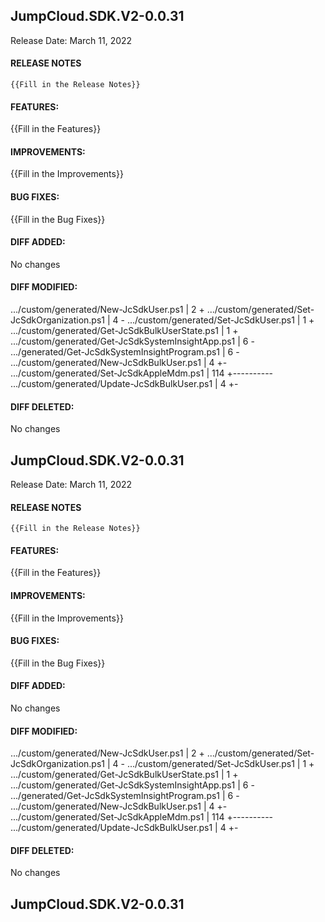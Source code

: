 ## JumpCloud.SDK.V2-0.0.31

Release Date: March 11, 2022
#### RELEASE NOTES
```
{{Fill in the Release Notes}}
```
#### FEATURES:
{{Fill in the Features}}
#### IMPROVEMENTS:
{{Fill in the Improvements}}
#### BUG FIXES:
{{Fill in the Bug Fixes}}
#### DIFF ADDED:
No changes
#### DIFF MODIFIED:
 .../custom/generated/New-JcSdkUser.ps1             |   2 +
 .../custom/generated/Set-JcSdkOrganization.ps1     |   4 -
 .../custom/generated/Set-JcSdkUser.ps1             |   1 +
 .../custom/generated/Get-JcSdkBulkUserState.ps1    |   1 +
 .../custom/generated/Get-JcSdkSystemInsightApp.ps1 |   6 -
 .../generated/Get-JcSdkSystemInsightProgram.ps1    |   6 -
 .../custom/generated/New-JcSdkBulkUser.ps1         |   4 +-
 .../custom/generated/Set-JcSdkAppleMdm.ps1         | 114 +----------
 .../custom/generated/Update-JcSdkBulkUser.ps1      |   4 +-

#### DIFF DELETED:
No changes
## JumpCloud.SDK.V2-0.0.31

Release Date: March 11, 2022
#### RELEASE NOTES
```
{{Fill in the Release Notes}}
```
#### FEATURES:
{{Fill in the Features}}
#### IMPROVEMENTS:
{{Fill in the Improvements}}
#### BUG FIXES:
{{Fill in the Bug Fixes}}
#### DIFF ADDED:
No changes
#### DIFF MODIFIED:
 .../custom/generated/New-JcSdkUser.ps1             |   2 +
 .../custom/generated/Set-JcSdkOrganization.ps1     |   4 -
 .../custom/generated/Set-JcSdkUser.ps1             |   1 +
 .../custom/generated/Get-JcSdkBulkUserState.ps1    |   1 +
 .../custom/generated/Get-JcSdkSystemInsightApp.ps1 |   6 -
 .../generated/Get-JcSdkSystemInsightProgram.ps1    |   6 -
 .../custom/generated/New-JcSdkBulkUser.ps1         |   4 +-
 .../custom/generated/Set-JcSdkAppleMdm.ps1         | 114 +----------
 .../custom/generated/Update-JcSdkBulkUser.ps1      |   4 +-

#### DIFF DELETED:
No changes
## JumpCloud.SDK.V2-0.0.31
